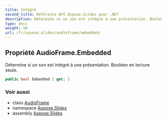 ```yaml
---
title: Intégré
second_title: Référence API Aspose.Sildes pour .NET
description: Détermine si un son est intégré à une présentation. Booléen en lecture seule.
type: docs
weight: 50
url: /fr/aspose.slides/audioframe/embedded/
---
```


## Propriété AudioFrame.Embedded

Détermine si un son est intégré à une présentation. Booléen en lecture seule.

```csharp
public bool Embedded { get; }
```

### Voir aussi

* class [AudioFrame](../../audioframe)
* namespace [Aspose.Slides](../../audioframe)
* assembly [Aspose.Slides](../../../)

<!-- NE PAS MODIFIER : généré par xmldocmd pour Aspose.Slides.dll -->